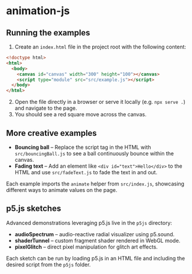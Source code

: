 # animation-js

## Running the examples

1. Create an `index.html` file in the project root with the following content:

```html
<!doctype html>
<html>
  <body>
    <canvas id="canvas" width="300" height="100"></canvas>
    <script type="module" src="src/example.js"></script>
  </body>
</html>
```

2. Open the file directly in a browser or serve it locally (e.g. `npx serve .`) and navigate to the page.
3. You should see a red square move across the canvas.

## More creative examples

- **Bouncing ball** – Replace the script tag in the HTML with `src/bouncingBall.js` to see a ball continuously bounce within the canvas.
- **Fading text** – Add an element like `<div id="text">Hello</div>` to the HTML and use `src/fadeText.js` to fade the text in and out.

Each example imports the `animate` helper from `src/index.js`, showcasing different ways to animate values on the page.

## p5.js sketches

Advanced demonstrations leveraging p5.js live in the `p5js` directory:

- **audioSpectrum** – audio-reactive radial visualizer using p5.sound.
- **shaderTunnel** – custom fragment shader rendered in WebGL mode.
- **pixelGlitch** – direct pixel manipulation for glitch art effects.

Each sketch can be run by loading p5.js in an HTML file and including the desired script from the `p5js` folder.
